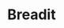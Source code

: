 ---
title: Breadit
crosslinks:
- Baking
- Sourdough
- Pizza
- food
- grilledcheese
- livven
- sousvide
- 52weeksofcooking
- EliteDangerous
- wicked_edge
- Bowling
- AskHistorians
- BBQ
- churning
- MEOW_IRL
- nocontext
- WeWantPlates
- EatCheapAndHealthy
- xkcd
- ArtisanBread
---
